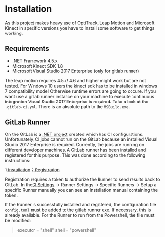 # Installation

As this project makes heavy use of OptiTrack, Leap Motion and Microsoft Kinect in specific versions you have to install some software to get things working.

## Requirements

- .NET Framework 4.5.x
- Microsoft Kinect SDK 1.8
- Microsoft Visual Studio 2017 Enterprise (only for gitlab runner)

The leap motion requires 4.5.x! 4.6 and higher might work but are not tested. For Windows 10 users the kinect sdk has to be installed in windows 7 compatibility mode! Otherwise runtime errors are going to occure. If you want use a gitlab runner instance on your machine to execute continuous integration Visual Studio 2017 Enterprise is required. Take a look at the `.gitlab-ci.yml`. There is an absolute path to the `MSBuild.exe`.

## GitLab Runner

On the GitLab is a [.NET project](https://git.uni-due.de/VinteR/TheApplication) created which has CI configurations. Unfortunately, CI jobs cannot run on the GitLab because an installed Visual Studio 2017 Enterprise is required. Currently, the jobs are running on different developer machines. A GitLab runner has been installed and registered for this purpose. This was done according to the following instructions:

1.[Installation](https://docs.gitlab.com/runner/install/windows.html)
2.[Registration](https://docs.gitlab.com/runner/register/index.html#windows)

Registration requires a token to authorize the Runner to send results back to GitLab. In the[CI Settings](https://git.uni-due.de/VinteR/TheApplication/settings/ci_cd) -> Runner Settings -> Specific Runners -> Setup a specific Runner manually you can see an installation manual containing the token.

If the Runner is successfully installed and registered, the configuration file `config.toml` must be added to the gitlab runner exe. If necessary, this is already available. For the Runner to run from the Powershell, the file must be modified:

> executor = "shell"
> shell = "powershell"